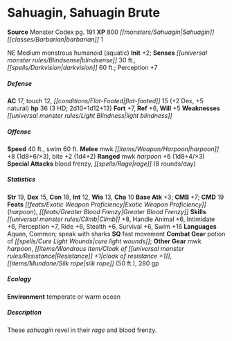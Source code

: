 ﻿---
cssclass: [monsters]
title1: Sahuagin, Sahuagin Brute
title2: Sahuagin Brute
CR: 3
sources:
- name: Monster Codex
  page: 191
  link: http://paizo.com/products/btpy9926?Pathfinder-Roleplaying-Game-Monster-Codex
XP: 800
race: Sahuagin
classes:
- barbarian 1
alignment: NE
size: Medium
type: monstrous humanoid
subtypes:
- aquatic
initiative:
  bonus: 2
senses:
  blindsense: 30
  darkvision: 60
AC:
  AC: 17
  touch: 12
  flat_footed: 15
  components:
    dex: 2
    natural: 5
HP:
  HP: 36
  long: 2d10+1d12+13
  HD: 3
saves:
  fort: 7
  ref: 6
  will: 5
weaknesses:
- light blindness
speeds:
  base: 40
  swim: 60
attacks:
  melee:
  - - text: mwk harpoon +8 (1d8+6/×3)
      entries:
      - - damage: 1d8+6
          crit_multiplier: 3
      attack: mwk harpoon
      bonus:
      - 8
    - text: bite +2 (1d4+2)
      entries:
      - - damage: 1d4+2
      attack: bite
      bonus:
      - 2
  ranged:
  - - text: mwk harpoon +6 (1d8+4/×3)
      entries:
      - - damage: 1d8+4
          crit_multiplier: 3
      attack: mwk harpoon
      bonus:
      - 6
  special:
  - blood frenzy
  - rage (8 rounds/day)
ability_scores:
  STR: 19
  DEX: 15
  CON: 18
  INT: 12
  WIS: 13
  CHA: 10
BAB: 3
CMB: 7
CMD: 19
feats:
- name: Exotic Weapon Proficiency (harpoon)
- name: Greater Blood Frenzy
skills:
  Climb: 8
  Handle Animal: 6
  Intimidate: 6
  Perception: 7
  Ride: 6
  Stealth: 6
  Survival: 6
  Swim: 16
languages:
- Aquan
- Common
- speak with sharks
special_qualities:
- fast movement
gear:
  combat:
  - potion of cure light wounds
  other:
  - mwk harpoon
  - cloak of resistance +1
  - silk rope (50 ft.)
  - 280 gp
ecology:
  environment: temperate or warm ocean
desc_long: These sahuagin revel in their rage and blood frenzy.

---

# Sahuagin, Sahuagin Brute

**Source** Monster Codex pg. 191
**XP** 800
_[[monsters/Sahuagin|Sahuagin]]_ _[[classes/Barbarian|barbarian]]_ 1

NE Medium monstrous humanoid (aquatic)
**Init** +2; **Senses** _[[universal monster rules/Blindsense|blindsense]]_ 30 ft., _[[spells/Darkvision|darkvision]]_ 60 ft.; Perception +7

##### Defense

**AC** 17, touch 12, _[[conditions/Flat-Footed|flat-footed]]_ 15 (+2 Dex, +5 natural)
**hp** 36 (3 HD; 2d10+1d12+13)
**Fort** +7, **Ref** +6, **Will** +5
**Weaknesses** _[[universal monster rules/Light Blindness|light blindness]]_

##### Offense
**Speed** 40 ft., swim 60 ft.
**Melee** mwk _[[items/Weapon/Harpoon|harpoon]]_ +8 (1d8+6/×3), bite +2 (1d4+2)
**Ranged** mwk _harpoon_ +6 (1d8+4/×3)
**Special Attacks** blood frenzy, _[[spells/Rage|rage]]_ (8 rounds/day)

##### Statistics
**Str** 19, **Dex** 15, **Con** 18, **Int** 12, **Wis** 13, **Cha** 10
**Base Atk** +3; **CMB** +7; **CMD** 19
**Feats** _[[feats/Exotic Weapon Proficiency|Exotic Weapon Proficiency]]_ (_harpoon_), _[[feats/Greater Blood Frenzy|Greater Blood Frenzy]]_
**Skills** _[[universal monster rules/Climb|Climb]]_ +8, Handle Animal +6, Intimidate +6, Perception +7, Ride +6, Stealth +6, Survival +6, Swim +16
**Languages** Aquan, Common; speak with sharks
**SQ** fast movement
**Combat Gear** potion of _[[spells/Cure Light Wounds|cure light wounds]]_; **Other Gear** mwk _harpoon_, _[[items/Wondrous Item/Cloak of _[[universal monster rules/Resistance|Resistance]]_ +1|cloak of _resistance_ +1]]_, _[[items/Mundane/Silk rope|silk rope]]_ (50 ft.), 280 gp

##### Ecology

**Environment** temperate or warm ocean

##### Description

These _sahuagin_ revel in their _rage_ and blood frenzy.